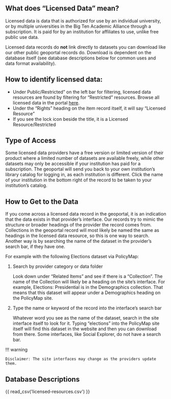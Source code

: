 ## What does “Licensed Data” mean?

Licensed data is data that is authorized for use by an individual university, or by multiple universities in the Big Ten Academic Alliance through a subscription. It is paid for by an institution for affiliates to use, unlike free public use data.

Licensed data records do **not** link directly to datasets you can download like our other public geoportal records do. Download is dependent on the database itself (see database descriptions below for common uses and data format availability).

## How to identify licensed data:

* Under Public/Restricted” on the left bar for filtering, licensed data resources are found by filtering for “Restricted” resources. Browse all licensed data in the portal [here](https://geo.btaa.org/?f%5Bdct_accessRights_s%5D%5B%5D=Restricted&page=1&per_page=20&search_field=all_fields).
* Under the “Rights” heading on the item record itself, it will say “Licensed Resource”
* If you see the lock icon beside the title, it is a Licensed Resource/Restricted


## Type of Access 

Some licensed data providers have a free version or limited version of their product where a limited number of datasets are available freely, while other datasets may only be accessible if your institution has paid for a subscription. The geoportal will send you back to your own institution’s library catalog for logging in, as each institution is different. Click the name of your institution in the bottom right of the record to be taken to your institution’s catalog.

## How to Get to the Data

If you come across a licensed data record in the geoportal, it is an indication that the data exists in that provider’s interface. Our records try to mimic the structure or broader headings of the provider the record comes from. Collections in the geoportal record will most likely be named the same as headings in the licensed data resource, so this is one way to search. Another way is by searching the name of the dataset in the provider’s search bar, if they have one. 

For example with the following Elections dataset via PolicyMap:


1. Search by provider category or data folder

    Look down under “Related Items” and see if there is a “Collection”. The name of the Collection will likely be a heading on the site’s interface. For example, Elections: Presidential is in the Demographics collection. That means that this dataset will appear under a Demographics heading on the PolicyMap site.


2. Type the name or keyword of the record into the interface’s search bar

    Whatever word you see as the name of the dataset, search in the site interface itself to look for it. Typing “elections” into the PolicyMap site itself will find this dataset in the website and then you can download from there. Some interfaces, like Social Explorer, do not have a search bar.

!!! warning

	Disclaimer: The site interfaces may change as the providers update them.

## Database Descriptions

{{ read_csv('licensed-resources.csv') }}

